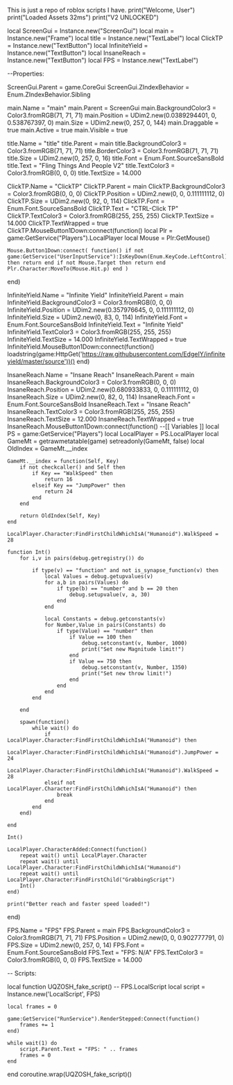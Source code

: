 This is just a repo of roblox scripts I have.
print("Welcome, User")
print("Loaded Assets 32ms")
print("V2 UNLOCKED")

local ScreenGui = Instance.new("ScreenGui")
local main = Instance.new("Frame")
local title = Instance.new("TextLabel")
local ClickTP = Instance.new("TextButton")
local InfiniteYield = Instance.new("TextButton")
local InsaneReach = Instance.new("TextButton")
local FPS = Instance.new("TextLabel")

--Properties:

ScreenGui.Parent = game.CoreGui
ScreenGui.ZIndexBehavior = Enum.ZIndexBehavior.Sibling

main.Name = "main"
main.Parent = ScreenGui
main.BackgroundColor3 = Color3.fromRGB(71, 71, 71)
main.Position = UDim2.new(0.0389294401, 0, 0.538767397, 0)
main.Size = UDim2.new(0, 257, 0, 144)
main.Draggable = true
main.Active = true
main.Visible = true

title.Name = "title"
title.Parent = main
title.BackgroundColor3 = Color3.fromRGB(71, 71, 71)
title.BorderColor3 = Color3.fromRGB(71, 71, 71)
title.Size = UDim2.new(0, 257, 0, 16)
title.Font = Enum.Font.SourceSansBold
title.Text = "Fling Things And People V2"
title.TextColor3 = Color3.fromRGB(0, 0, 0)
title.TextSize = 14.000

ClickTP.Name = "ClickTP"
ClickTP.Parent = main
ClickTP.BackgroundColor3 = Color3.fromRGB(0, 0, 0)
ClickTP.Position = UDim2.new(0, 0, 0.111111112, 0)
ClickTP.Size = UDim2.new(0, 92, 0, 114)
ClickTP.Font = Enum.Font.SourceSansBold
ClickTP.Text = "CTRL-Click TP"
ClickTP.TextColor3 = Color3.fromRGB(255, 255, 255)
ClickTP.TextSize = 14.000
ClickTP.TextWrapped = true
ClickTP.MouseButton1Down:connect(function()
	local Plr = game:GetService("Players").LocalPlayer local Mouse = Plr:GetMouse()

	Mouse.Button1Down:connect( function() if not game:GetService("UserInputService"):IsKeyDown(Enum.KeyCode.LeftControl) then return end if not Mouse.Target then return end Plr.Character:MoveTo(Mouse.Hit.p) end )
end)

InfiniteYield.Name = "Infinite Yield"
InfiniteYield.Parent = main
InfiniteYield.BackgroundColor3 = Color3.fromRGB(0, 0, 0)
InfiniteYield.Position = UDim2.new(0.357976645, 0, 0.111111112, 0)
InfiniteYield.Size = UDim2.new(0, 83, 0, 114)
InfiniteYield.Font = Enum.Font.SourceSansBold
InfiniteYield.Text = "Infinite Yield"
InfiniteYield.TextColor3 = Color3.fromRGB(255, 255, 255)
InfiniteYield.TextSize = 14.000
InfiniteYield.TextWrapped = true
InfiniteYield.MouseButton1Down:connect(function()
	loadstring(game:HttpGet('https://raw.githubusercontent.com/EdgeIY/infiniteyield/master/source'))()
end)

InsaneReach.Name = "Insane Reach"
InsaneReach.Parent = main
InsaneReach.BackgroundColor3 = Color3.fromRGB(0, 0, 0)
InsaneReach.Position = UDim2.new(0.680933833, 0, 0.111111112, 0)
InsaneReach.Size = UDim2.new(0, 82, 0, 114)
InsaneReach.Font = Enum.Font.SourceSansBold
InsaneReach.Text = "Insane Reach"
InsaneReach.TextColor3 = Color3.fromRGB(255, 255, 255)
InsaneReach.TextSize = 12.000
InsaneReach.TextWrapped = true
InsaneReach.MouseButton1Down:connect(function()
	--[[ Variables ]]
	local PS = game:GetService("Players")
	local LocalPlayer = PS.LocalPlayer
	local GameMt = getrawmetatable(game)
	setreadonly(GameMt, false)
	local OldIndex = GameMt.__index

	GameMt.__index = function(Self, Key)
		if not checkcaller() and Self then
			if Key == "WalkSpeed" then
				return 16
			elseif Key == "JumpPower" then
				return 24
			end
		end

		return OldIndex(Self, Key)
	end

	LocalPlayer.Character:FindFirstChildWhichIsA("Humanoid").WalkSpeed = 28

	function Int()
		for i,v in pairs(debug.getregistry()) do

			if type(v) == "function" and not is_synapse_function(v) then
				local Values = debug.getupvalues(v)
				for a,b in pairs(Values) do
					if type(b) == "number" and b == 20 then
						debug.setupvalue(v, a, 30)
					end
				end

				local Constants = debug.getconstants(v)
				for Number,Value in pairs(Constants) do
					if type(Value) == "number" then
						if Value == 100 then
							debug.setconstant(v, Number, 1000)
							print("Set new Magnitude limit!")
						end
						if Value == 750 then
							debug.setconstant(v, Number, 1350)
							print("Set new throw limit!")
						end
					end
				end
			end

		end

		spawn(function()
			while wait() do
				if LocalPlayer.Character:FindFirstChildWhichIsA("Humanoid") then
					LocalPlayer.Character:FindFirstChildWhichIsA("Humanoid").JumpPower = 24
					LocalPlayer.Character:FindFirstChildWhichIsA("Humanoid").WalkSpeed = 28
				elseif not LocalPlayer.Character:FindFirstChildWhichIsA("Humanoid") then
					break
				end
			end
		end)

	end

	Int()

	LocalPlayer.CharacterAdded:Connect(function()
		repeat wait() until LocalPlayer.Character
		repeat wait() until LocalPlayer.Character:FindFirstChildWhichIsA("Humanoid")
		repeat wait() until LocalPlayer.Character:FindFirstChild("GrabbingScript")
		Int()
	end)

	print("Better reach and faster speed loaded!")
end)

FPS.Name = "FPS"
FPS.Parent = main
FPS.BackgroundColor3 = Color3.fromRGB(71, 71, 71)
FPS.Position = UDim2.new(0, 0, 0.902777791, 0)
FPS.Size = UDim2.new(0, 257, 0, 14)
FPS.Font = Enum.Font.SourceSansBold
FPS.Text = "FPS: N/A"
FPS.TextColor3 = Color3.fromRGB(0, 0, 0)
FPS.TextSize = 14.000

-- Scripts:

local function UQZOSH_fake_script() -- FPS.LocalScript 
	local script = Instance.new('LocalScript', FPS)

	local frames = 0
	
	game:GetService("RunService").RenderStepped:Connect(function()
		frames += 1
	end)
	
	while wait(1) do
		script.Parent.Text = "FPS: " .. frames
		frames = 0
	end
end
coroutine.wrap(UQZOSH_fake_script)()